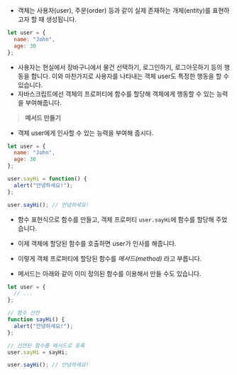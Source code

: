- 객체는 사용자(user), 주문(order) 등과 같이 실제 존재하는 개체(entity)를 표현하고자 할 때 생성됩니다.

```jsx
let user = {
  name: "John",
  age: 30
};
```

- 사용자는 현실에서 장바구니에서 물건 선택하기, 로그인하기, 로그아웃하기 등의 행동을 합니다. 이와 마찬가지로 사용자를 나타내는 객체 user도 특정한 행동을 할 수 있습니다.
- 자바스크립트에선 객체의 프로퍼티에 함수를 할당해 객체에게 행동할 수 있는 능력을 부여해줍니다.

> **메서드 만들기**

- 객체 user에게 인사할 수 있는 능력을 부여해 줍시다.

```jsx
let user = {
  name: "John",
  age: 30
};

user.sayHi = function() {
  alert("안녕하세요!");
};

user.sayHi(); // 안녕하세요!
```

- 함수 표현식으로 함수를 만들고, 객체 프로퍼티 `user.sayHi`에 함수를 할당해 주었습니다.
- 이제 객체에 할당된 함수를 호출하면 user가 인사를 해줍니다.
- 이렇게 객체 프로퍼티에 할당된 함수를 *메서드(method)* 라고 부릅니다.

- 메서드는 아래와 같이 이미 정의된 함수를 이용해서 만들 수도 있습니다.

```jsx
let user = {
  // ...
};

// 함수 선언
function sayHi() {
  alert("안녕하세요!");
};

// 선언된 함수를 메서드로 등록
user.sayHi = sayHi;

user.sayHi(); // 안녕하세요!
```